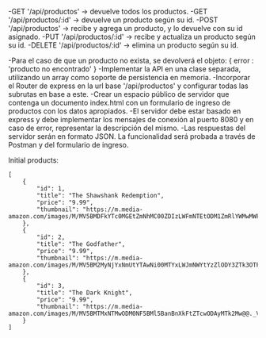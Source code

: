 -GET '/api/productos' -> devuelve todos los productos.
-GET '/api/productos/:id' -> devuelve un producto según su id.
-POST '/api/productos' -> recibe y agrega un producto, y lo devuelve con su id asignado.
-PUT '/api/productos/:id' -> recibe y actualiza un producto según su id.
-DELETE '/api/productos/:id' -> elimina un producto según su id.

-Para el caso de que un producto no exista, se devolverá el objeto:
{ error : 'producto no encontrado' }
-Implementar la API en una clase separada, utilizando un array como soporte de persistencia en memoria.
-Incorporar el Router de express en la url base '/api/productos' y configurar todas las subrutas en base a este.
-Crear un espacio público de servidor que contenga un documento index.html con un formulario de ingreso de productos con los datos apropiados.
-El servidor debe estar basado en express y debe implementar los mensajes de conexión al puerto 8080 y en caso de error, representar la descripción del mismo.
-Las respuestas del servidor serán en formato JSON. La funcionalidad será probada a través de Postman y del formulario de ingreso.


Initial products:

```
[
    {
        "id": 1,
        "title": "The Shawshank Redemption",
        "price": "9.99",
        "thumbnail": "https://m.media-amazon.com/images/M/MV5BMDFkYTc0MGEtZmNhMC00ZDIzLWFmNTEtODM1ZmRlYWMwMWFmXkEyXkFqcGdeQXVyMTMxODk2OTU@._V1_UX182_CR0,0,182,268_AL_.jpg"
    },
    {
        "id": 2,
        "title": "The Godfather",
        "price": "9.99",
        "thumbnail": "https://m.media-amazon.com/images/M/MV5BM2MyNjYxNmUtYTAwNi00MTYxLWJmNWYtYzZlODY3ZTk3OTFlXkEyXkFqcGdeQXVyNzkwMjQ5NzM@._V1_UY268_CR3,0,182,268_AL_.jpg"
    },
    {
        "id": 3,
        "title": "The Dark Knight",
        "price": "9.99",
        "thumbnail": "https://m.media-amazon.com/images/M/MV5BMTMxNTMwODM0NF5BMl5BanBnXkFtZTcwODAyMTk2Mw@@._V1_UY268_CR3,0,182,268_AL_.jpg"
    }
]
```